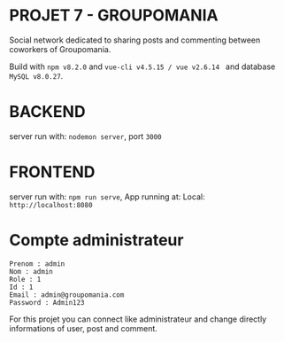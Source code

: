 # PROJET 7 - GROUPOMANIA #
Social network dedicated to sharing posts and commenting between coworkers of Groupomania.

Build with `npm v8.2.0` and `vue-cli v4.5.15 / vue v2.6.14 ` and database `MySQL v8.0.27`.
# BACKEND #
server run with: `nodemon server`, port `3000`
# FRONTEND #
server run with: `npm run serve`, App running at: Local: `http://localhost:8080`

# Compte administrateur #  
    Prenom : admin
    Nom : admin
    Role : 1   
    Id : 1
    Email : admin@groupomania.com  
    Password : Admin123

For this projet you can connect like administrateur and change directly informations of user, post and comment.



